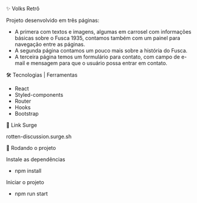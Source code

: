 ✨ Volks Retrô

Projeto desenvolvido em três páginas:
- A primera com textos e imagens, algumas em carrosel com informações básicas sobre o Fusca 1935, contamos também com um painel 
para navegação entre as páginas.
- A segunda página contamos um pouco mais sobre a história do Fusca.
- A terceira página temos um formulário para contato, com campo de e-mail e mensagem para que o usuário possa entrar em contato.


🛠 Tecnologias | Ferramentas
- React
- Styled-components
- Router
- Hooks
- Bootstrap


🔗 Link Surge

rotten-discussion.surge.sh


🏁 Rodando o projeto

Instale as dependências 
- npm install

Iniciar o projeto
- npm run start


